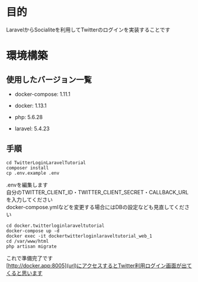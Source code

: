 # 目的

LaravelからSocialiteを利用してTwitterのログインを実装することです

# 環境構築

## 使用したバージョン一覧

- docker-compose: 1.11.1

- docker: 1.13.1

- php: 5.6.28

- laravel: 5.4.23

## 手順

```
cd TwitterLoginLaravelTutorial
composer install
cp .env.example .env
```

.envを編集します  
自分のTWITTER_CLIENT_ID・TWITTER_CLIENT_SECRET・CALLBACK_URLを入力してください  
docker-compose.ymlなどを変更する場合にはDBの設定なども見直してください

```
cd docker.twitterloginlaraveltutorial
docker-compose up -d
docker exec -it dockertwitterloginlaraveltutorial_web_1
cd /var/www/html
php artisan migrate
```

これで準備完了です  
[http://docker.app:8005](url)にアクセスするとTwitter利用ログイン画面が出てくると思います